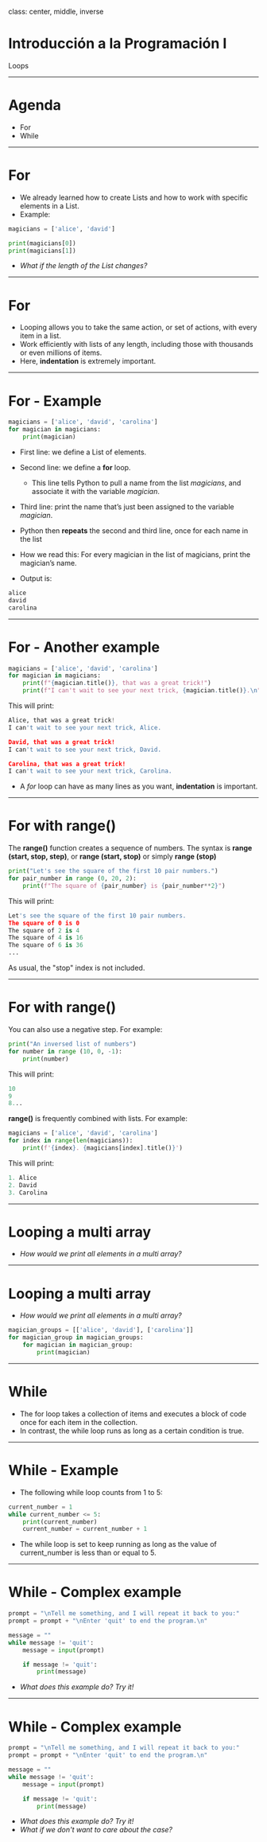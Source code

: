 class: center, middle, inverse

# Introducción a la Programación I
Loops

---

# Agenda

- For
- While

---

# For

- We already learned how to create Lists and how to work with specific elements in a List.
- Example:

```python
magicians = ['alice', 'david']

print(magicians[0])
print(magicians[1])
```

- *What if the length of the List changes?*

---

# For

- Looping allows you to take the same action, or set of actions, with every item in a list.
- Work efficiently with lists of any length, including those with thousands or even millions of items.
- Here, **indentation** is extremely important.

---

# For - Example

```python
magicians = ['alice', 'david', 'carolina']
for magician in magicians:
    print(magician)
```

- First line: we define a List of elements.
- Second line: we define a **for** loop.
    - This line tells Python to pull a name from the list *magicians*, and associate it with the variable *magician*.
- Third line: print the name that’s just been assigned to the variable *magician*.

- Python then **repeats** the second and third line, once for each name in the list
- How we read this: For every magician in the list of magicians, print the magician’s name.
- Output is:

```python
alice
david
carolina
```

---

# For - Another example

```python
magicians = ['alice', 'david', 'carolina']
for magician in magicians:
    print(f"{magician.title()}, that was a great trick!")
    print(f"I can't wait to see your next trick, {magician.title()}.\n")
```

This will print:

```python
Alice, that was a great trick!
I can't wait to see your next trick, Alice.

David, that was a great trick!
I can't wait to see your next trick, David.

Carolina, that was a great trick!
I can't wait to see your next trick, Carolina.
```

- A *for* loop can have as many lines as you want, **indentation** is important.

---

# For with range()

The **range()** function creates a sequence of numbers.
The syntax is **range (start, stop, step)**, or **range (start, stop)** or simply **range (stop)**



```python
print("Let's see the square of the first 10 pair numbers.")
for pair_number in range (0, 20, 2):
    print(f"The square of {pair_number} is {pair_number**2}")
```

This will print:
```python
Let's see the square of the first 10 pair numbers.
The square of 0 is 0
The square of 2 is 4
The square of 4 is 16
The square of 6 is 36
...
```
As usual, the "stop" index is not included.

---

# For with range()

You can also use a negative step. For example:

```python
print("An inversed list of numbers")
for number in range (10, 0, -1):
    print(number)
```
This will print:
```python
10
9
8...
```
**range()** is frequently combined with lists. For example:
```python
magicians = ['alice', 'david', 'carolina']
for index in range(len(magicians)):
    print(f'{index}. {magicians[index].title()}')
```
This will print:
```python
1. Alice
2. David
3. Carolina
```
---

# Looping a multi array

- *How would we print all elements in a multi array?*

---

# Looping a multi array

- *How would we print all elements in a multi array?*

```python
magician_groups = [['alice', 'david'], ['carolina']]
for magician_group in magician_groups:
    for magician in magician_group:
        print(magician)
```

---

# While

- The for loop takes a collection of items and executes a block of code once for each item in the collection.
- In contrast, the while loop runs as long as a certain condition is true.

---

# While - Example

- The following while loop counts from 1 to 5:

```python
current_number = 1
while current_number <= 5:
    print(current_number)
    current_number = current_number + 1
```

- The while loop is set to keep running as long as the value of current_number is less than or equal to 5.

---

# While - Complex example

```python
prompt = "\nTell me something, and I will repeat it back to you:"
prompt = prompt + "\nEnter 'quit' to end the program.\n"

message = ""
while message != 'quit':
    message = input(prompt)

    if message != 'quit':
        print(message) 
```

- *What does this example do? Try it!*
---

# While - Complex example

```python
prompt = "\nTell me something, and I will repeat it back to you:"
prompt = prompt + "\nEnter 'quit' to end the program.\n"

message = ""
while message != 'quit':
    message = input(prompt)

    if message != 'quit':
        print(message) 
```

- *What does this example do? Try it!*
- *What if we don't want to care about the case?*
